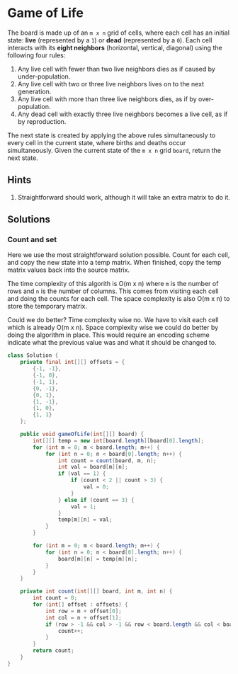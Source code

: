 # Game of Life

The board is made up of an `m x n` grid of cells, where each cell has an
initial state: **live** (represented by a `1`) or **dead** (represented by a
`0`). Each cell interacts with its **eight neighbors** (horizontal, vertical,
diagonal) using the following four rules:

1. Any live cell with fewer than two live neighbors dies as if caused by
   under-population.
1. Any live cell with two or three live neighbors lives on to the next
   generation.
1. Any live cell with more than three live neighbors dies, as if by
   over-population.
1. Any dead cell with exactly three live neighbors becomes a live cell, as if
   by reproduction.

The next state is created by applying the above rules simultaneously to every
cell in the current state, where births and deaths occur simultaneously. Given
the current state of the `m x n` grid `board`, return the next state.

## Hints

1. Straightforward should work, although it will take an extra matrix to do it.

## Solutions

### Count and set

Here we use the most straightforward solution possible. Count for each cell,
and copy the new state into a temp matrix. When finished, copy the temp matrix
values back into the source matrix.

The time complexity of this algorith is O(m x n) where `m` is the number of
rows and `n` is the number of columns. This comes from visiting each cell and
doing the counts for each cell. The space complexity is also O(m x n) to store
the temporary matrix.

Could we do better? Time complexity wise no. We have to visit each cell which
is already O(m x n). Space complexity wise we could do better by doing the
algorithm in place. This would require an encoding scheme indicate what the
previous value was and what it should be changed to.

```java
class Solution {
    private final int[][] offsets = {
        {-1, -1},
        {-1, 0},
        {-1, 1},
        {0, -1},
        {0, 1},
        {1, -1},
        {1, 0},
        {1, 1}
    };

    public void gameOfLife(int[][] board) {
        int[][] temp = new int[board.length][board[0].length];
        for (int m = 0; m < board.length; m++) {
            for (int n = 0; n < board[0].length; n++) {
                int count = count(board, m, n);
                int val = board[m][n];
                if (val == 1) {
                    if (count < 2 || count > 3) {
                        val = 0;
                    }
                } else if (count == 3) {
                    val = 1;
                }
                temp[m][n] = val;
            }
        }

        for (int m = 0; m < board.length; m++) {
            for (int n = 0; n < board[0].length; n++) {
                board[m][n] = temp[m][n];
            }
        }
    }

    private int count(int[][] board, int m, int n) {
        int count = 0;
        for (int[] offset : offsets) {
            int row = m + offset[0];
            int col = n + offset[1];
            if (row > -1 && col > -1 && row < board.length && col < board[0].length && board[row][col] == 1) {
                count++;
            }
        }
        return count;
    }
}
```
